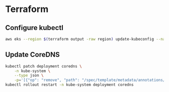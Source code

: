 # Terraform

## Configure kubectl

```sh
aws eks --region $(terraform output -raw region) update-kubeconfig --name $(terraform output -raw cluster_name)
```

## Update CoreDNS

```sh
kubectl patch deployment coredns \
    -n kube-system \
    --type json \
    -p='[{"op": "remove", "path": "/spec/template/metadata/annotations/eks.amazonaws.com~1compute-type"}]'
kubectl rollout restart -n kube-system deployment coredns
```
